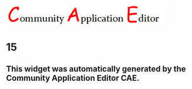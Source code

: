 ![CAE](https://github.com/PhilCAEOrg/frontendComponent-15/blob/gh-pages/img/logo.png)  

15
===================


This widget was automatically generated by the Community Application Editor CAE.  
---------------
